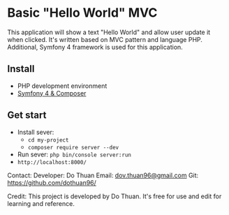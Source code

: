 # Basic "Hello World" MVC

This application will show a text "Hello World" and allow user update it when clicked.
It's written based on MVC pattern and language PHP. Additional, Symfony 4 framework is used
for this application.

## Install

- PHP development environment
- [Symfony 4 & Composer](https://symfony.com/doc/current/setup.html)

## Get start

- Install sever:
  + `cd my-project`
  + `composer require server --dev`
- Run sever: `php bin/console server:run`
- `http://localhost:8000/`

Contact: Developer: Do Thuan
Email: dov.thuan96@gmail.com
Git: https://github.com/dothuan96/

Credit: This project is developed by Do Thuan.
It's free for use and edit for learning and reference.
